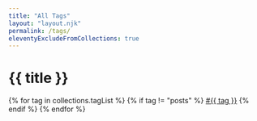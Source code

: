 ```yaml
---
title: "All Tags"
layout: "layout.njk"
permalink: /tags/
eleventyExcludeFromCollections: true
---
```


# {{ title }}

<div class="flex flex-wrap gap-2 mt-8">
  {% for tag in collections.tagList %}
    {% if tag != "posts" %}
      <a href="/tags/{{ tag | slugify }}/" class="block bg-gray-800 text-fuchsia-300 rounded-full px-4 py-2 text-lg font-semibold hover:bg-gray-700">#{{ tag }}</a>
    {% endif %}
  {% endfor %}
</div>